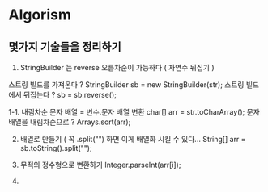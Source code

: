 # Algorism

## 몇가지 기술들을 정리하기


1. StringBuilder 는 reverse 오름차순이 가능하다 ( 자연수 뒤집기 )

스트링 빌드를 가져온다 ?
StringBuilder sb = new StringBuilder(str);
스트링 빌드에서 뒤집는다 ?
sb = sb.reverse();

1-1. 내림차순
문자  배열 = 변수.문자 배열 변환
		char[] arr = str.toCharArray();
문자배열을 내림차순으로 ?
Arrays.sort(arr);


2. 배열로 만들기 ( 꼭 .split("") 하면 이게 배열화 시킬 수 있다...
String[] arr = sb.toString().split("");

3. 무적의 정수형으로 변환하기
Integer.parseInt(arr[i]);

4. 
